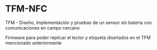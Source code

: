 # TFM-NFC
TFM - Diseño, implementación y pruebas de un sensor sin batería con comunicaciones en campo cercano

Firmware para poder replicar el lector y etiqueta diseñados en el TFM mencionado anteriormente
